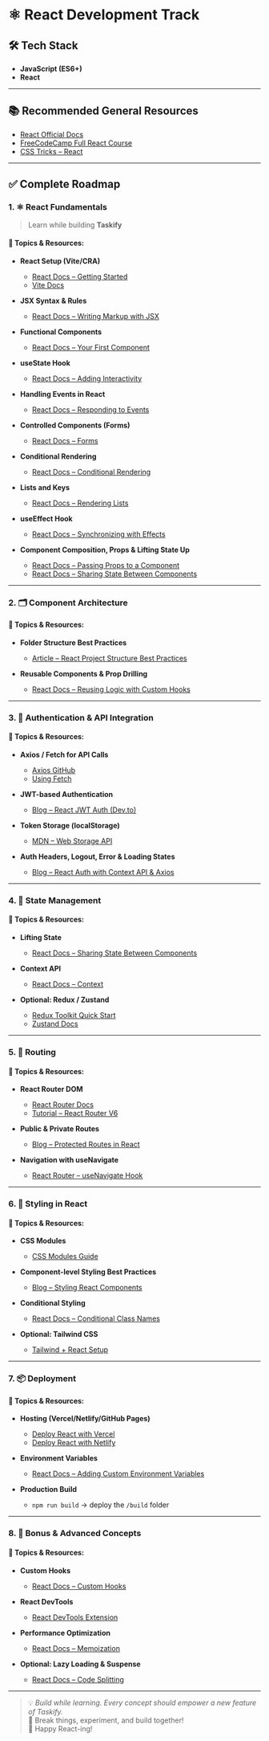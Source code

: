 # ⚛️ React Development Track

## 🛠 Tech Stack
- **JavaScript (ES6+)**
- **React**

---

## 📚 Recommended General Resources
- [React Official Docs](https://react.dev/)
- [FreeCodeCamp Full React Course](https://www.youtube.com/watch?v=bMknfKXIFA8)
- [CSS Tricks – React](https://css-tricks.com/tag/react/)

---

## ✅ Complete Roadmap

### 1. ⚛️ React Fundamentals  
> Learn while building **Taskify**

#### 📌 Topics & Resources:
- **React Setup (Vite/CRA)**  
  - [React Docs – Getting Started](https://react.dev/learn/start-a-new-react-project)
  - [Vite Docs](https://vitejs.dev/guide/)

- **JSX Syntax & Rules**  
  - [React Docs – Writing Markup with JSX](https://react.dev/learn/writing-markup-with-jsx)

- **Functional Components**  
  - [React Docs – Your First Component](https://react.dev/learn/your-first-component)

- **useState Hook**  
  - [React Docs – Adding Interactivity](https://react.dev/learn/adding-interactivity)

- **Handling Events in React**  
  - [React Docs – Responding to Events](https://react.dev/learn/responding-to-events)

- **Controlled Components (Forms)**  
  - [React Docs – Forms](https://react.dev/learn/forms)

- **Conditional Rendering**  
  - [React Docs – Conditional Rendering](https://react.dev/learn/conditional-rendering)

- **Lists and Keys**  
  - [React Docs – Rendering Lists](https://react.dev/learn/rendering-lists)

- **useEffect Hook**  
  - [React Docs – Synchronizing with Effects](https://react.dev/learn/synchronizing-with-effects)

- **Component Composition, Props & Lifting State Up**  
  - [React Docs – Passing Props to a Component](https://react.dev/learn/passing-props-to-a-component)  
  - [React Docs – Sharing State Between Components](https://react.dev/learn/sharing-state-between-components)

---

### 2. 🗂 Component Architecture

#### 📌 Topics & Resources:
- **Folder Structure Best Practices**  
  - [Article – React Project Structure Best Practices](https://www.freecodecamp.org/news/react-folder-structure-best-practices/)

- **Reusable Components & Prop Drilling**  
  - [React Docs – Reusing Logic with Custom Hooks](https://react.dev/learn/reusing-logic-with-custom-hooks)

---

### 3. 🔐 Authentication & API Integration

#### 📌 Topics & Resources:
- **Axios / Fetch for API Calls**  
  - [Axios GitHub](https://github.com/axios/axios)  
  - [Using Fetch](https://developer.mozilla.org/en-US/docs/Web/API/Fetch_API)

- **JWT-based Authentication**  
  - [Blog – React JWT Auth (Dev.to)](https://dev.to/franciscomendes10866/jwt-authentication-with-react-1gna)

- **Token Storage (localStorage)**  
  - [MDN – Web Storage API](https://developer.mozilla.org/en-US/docs/Web/API/Window/localStorage)

- **Auth Headers, Logout, Error & Loading States**  
  - [Blog – React Auth with Context API & Axios](https://blog.logrocket.com/user-authentication-axios-react/)

---

### 4. 🧠 State Management

#### 📌 Topics & Resources:
- **Lifting State**  
  - [React Docs – Sharing State Between Components](https://react.dev/learn/sharing-state-between-components)

- **Context API**  
  - [React Docs – Context](https://react.dev/learn/passing-data-deeply-with-context)

- **Optional: Redux / Zustand**  
  - [Redux Toolkit Quick Start](https://redux-toolkit.js.org/introduction/getting-started)  
  - [Zustand Docs](https://docs.pmnd.rs/zustand/getting-started/introduction)

---

### 5. 🧭 Routing

#### 📌 Topics & Resources:
- **React Router DOM**  
  - [React Router Docs](https://reactrouter.com/en/main/start/tutorial)  
  - [Tutorial – React Router V6](https://www.youtube.com/watch?v=59IXY5IDrBA)

- **Public & Private Routes**  
  - [Blog – Protected Routes in React](https://ui.dev/react-router-protected-routes-authentication)

- **Navigation with useNavigate**  
  - [React Router – useNavigate Hook](https://reactrouter.com/en/main/hooks/use-navigate)

---

### 6. 🎨 Styling in React

#### 📌 Topics & Resources:
- **CSS Modules**  
  - [CSS Modules Guide](https://github.com/css-modules/css-modules)

- **Component-level Styling Best Practices**  
  - [Blog – Styling React Components](https://www.geeksforgeeks.org/8-ways-to-style-react-components/)

- **Conditional Styling**  
  - [React Docs – Conditional Class Names](https://react.dev/learn/conditional-rendering#rendering-different-content-based-on-a-condition)

- **Optional: Tailwind CSS**  
  - [Tailwind + React Setup](https://tailwindcss.com/docs/guides/create-react-app)

---

### 7. 📦 Deployment

#### 📌 Topics & Resources:
- **Hosting (Vercel/Netlify/GitHub Pages)**  
  - [Deploy React with Vercel](https://vercel.com/docs/frameworks/react)  
  - [Deploy React with Netlify](https://docs.netlify.com/site-deploys/create-deploys/)

- **Environment Variables**  
  - [React Docs – Adding Custom Environment Variables](https://create-react-app.dev/docs/adding-custom-environment-variables/)

- **Production Build**  
  - `npm run build` → deploy the `/build` folder

---

### 8. 🧪 Bonus & Advanced Concepts

#### 📌 Topics & Resources:
- **Custom Hooks**  
  - [React Docs – Custom Hooks](https://react.dev/learn/reusing-logic-with-custom-hooks)

- **React DevTools**  
  - [React DevTools Extension](https://react.dev/learn/debugging-components)

- **Performance Optimization**  
  - [React Docs – Memoization](https://react.dev/learn/referencing-values-with-refs#caching-computation-results)

- **Optional: Lazy Loading & Suspense**  
  - [React Docs – Code Splitting](https://react.dev/learn/code-splitting)

---

> 💡 *Build while learning. Every concept should empower a new feature of Taskify.*  
> 🧪 Break things, experiment, and build together!  
> 🚀 Happy React-ing!
